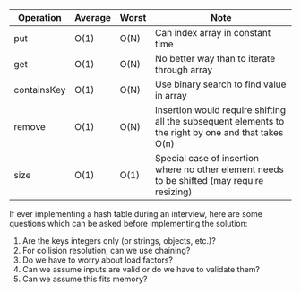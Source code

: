 
| Operation   | Average | Worst | Note                                                                                                 |
| ----------- | ------- | ----- | ---------------------------------------------------------------------------------------------------- |
| put         | O(1)    | O(N)  | Can index array in constant time                                                                     |
| get         | O(1)    | O(N)  | No better way than to iterate through array                                                          |
| containsKey | O(1)    | O(N)  | Use binary search to find value in array                                                             |
| remove      | O(1)    | O(N)  | Insertion would require shifting all the subsequent elements to the right by one and that takes O(n) |
| size        | O(1)    | O(1)  | Special case of insertion where no other element needs to be shifted (may require resizing)          |
If ever implementing a hash table during an interview, here are some questions which can be asked before implementing the solution:

1. Are the keys integers only (or strings, objects, etc.)?
2. For collision resolution, can we use chaining?
3. Do we have to worry about load factors?
4. Can we assume inputs are valid or do we have to validate them?
5. Can we assume this fits memory?